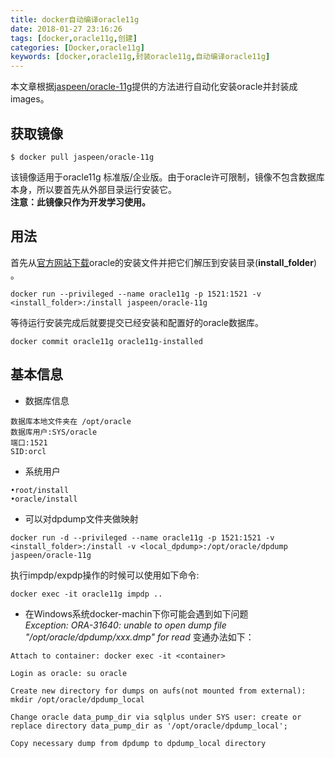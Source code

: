 ```yaml
---
title: docker自动编译oracle11g
date: 2018-01-27 23:16:26
tags: [docker,oracle11g,创建]
categories: [Docker,oracle11g]
keywords: [docker,oracle11g,封装oracle11g,自动编译oracle11g]
---
```


本文章根据[jaspeen/oracle-11g](https://hub.docker.com/r/jaspeen/oracle-11g/)提供的方法进行自动化安装oracle并封装成images。

<!-- more -->

## 获取镜像
```
$ docker pull jaspeen/oracle-11g
```
该镜像适用于oracle11g 标准版/企业版。由于oracle许可限制，镜像不包含数据库本身，所以要首先从外部目录运行安装它。   
**注意：此镜像只作为开发学习使用。**

## 用法
首先从[官方网站下载](http://www.oracle.com/technetwork/database/enterprise-edition/downloads/index-092322.html)oracle的安装文件并把它们解压到安装目录(**install_folder**) 。
```
docker run --privileged --name oracle11g -p 1521:1521 -v <install_folder>:/install jaspeen/oracle-11g
```

等待运行安装完成后就要提交已经安装和配置好的oracle数据库。   
```
docker commit oracle11g oracle11g-installed
```

## 基本信息
* 数据库信息
```
数据库本地文件夹在 /opt/oracle
数据库用户:SYS/oracle
端口:1521
SID:orcl
```
* 系统用户
```
•root/install
•oracle/install
```
* 可以对dpdump文件夹做映射
```
docker run -d --privileged --name oracle11g -p 1521:1521 -v <install_folder>:/install -v <local_dpdump>:/opt/oracle/dpdump jaspeen/oracle-11g
```
执行impdp/expdp操作的时候可以使用如下命令:
```
docker exec -it oracle11g impdp ..
```

* 在Windows系统docker-machin下你可能会遇到如下问题   
*Exception: ORA-31640: unable to open dump file "/opt/oracle/dpdump/xxx.dmp" for read*
变通办法如下：
```
Attach to container: docker exec -it <container>

Login as oracle: su oracle

Create new directory for dumps on aufs(not mounted from external): mkdir /opt/oracle/dpdump_local

Change oracle data_pump_dir via sqlplus under SYS user: create or replace directory data_pump_dir as '/opt/oracle/dpdump_local';

Copy necessary dump from dpdump to dpdump_local directory
```
